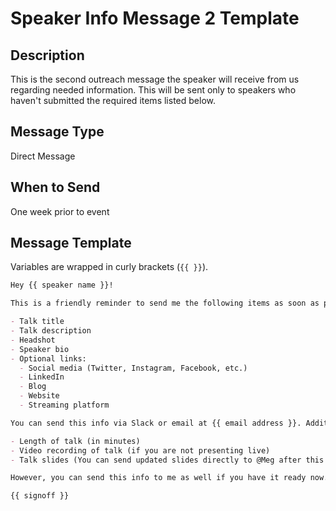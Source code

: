 # Speaker Info Message 2 Template

## Description

This is the second outreach message the speaker will receive from us regarding needed information. This will be sent only to speakers who haven't submitted the required items listed below.

## Message Type

Direct Message

## When to Send

One week prior to event

## Message Template

Variables are wrapped in curly brackets (`{{ }}`).

````md
Hey {{ speaker name }}!

This is a friendly reminder to send me the following items as soon as possible:

- Talk title
- Talk description
- Headshot
- Speaker bio
- Optional links:
  - Social media (Twitter, Instagram, Facebook, etc.)
  - LinkedIn
  - Blog
  - Website
  - Streaming platform

You can send this info via Slack or email at {{ email address }}. Additionally, I will follow up in a few days to ask for the following:

- Length of talk (in minutes)
- Video recording of talk (if you are not presenting live)
- Talk slides (You can send updated slides directly to @Meg after this date if necessary)

However, you can send this info to me as well if you have it ready now. As always, please let me or @Meg know if you have any questions or comments.

{{ signoff }}
````
